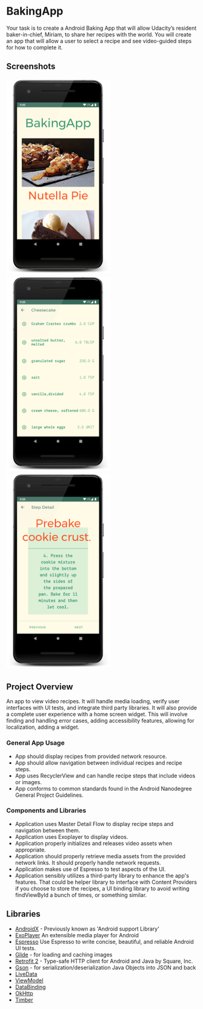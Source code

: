 # BakingApp
Your task is to create a Android Baking App that will allow Udacity’s resident baker-in-chief, Miriam, to share her recipes with the world. You will create an app that will allow a user to select a recipe and see video-guided steps for how to complete it.

## Screenshots
<img src="screenshots/Screenshot_1.png" vspace="5" align= "left" width=275 >
<img src="screenshots/Screenshot_2.png" vspace="5" align= "left" width=275 >
<img src="screenshots/Screenshot_3.png" vspace="5" width=275>


## Project Overview
An app to view video recipes. It will handle media loading, verify user interfaces with UI tests, and integrate third party libraries. It will also provide a complete user experience with a home screen widget. This will involve finding and handling error cases, adding accessibility features, allowing for localization, adding a widget.


### General App Usage
-    App should display recipes from provided network resource.
-    App should allow navigation between individual recipes and recipe steps.
-    App uses RecyclerView and can handle recipe steps that include videos or images.
-    App conforms to common standards found in the Android Nanodegree General Project Guidelines.

### Components and Libraries
-    Application uses Master Detail Flow to display recipe steps and navigation between them.
-    Application uses Exoplayer to display videos.
-    Application properly initializes and releases video assets when appropriate.
-    Application should properly retrieve media assets from the provided network links. It should properly handle network requests.
-    Application makes use of Espresso to test aspects of the UI.
-    Application sensibly utilizes a third-party library to enhance the app's features. That could be helper library to interface with Content Providers if you choose to store the recipes, a UI binding library to avoid writing findViewById a bunch of times, or something similar.

## Libraries
*   [AndroidX](https://developer.android.com/jetpack/androidx/) - Previously known as 'Android support Library'
*   [ExoPlayer](https://github.com/google/ExoPlayer) An extensible media player for Android
*   [Espresso](https://developer.android.com/training/testing/espresso/) Use Espresso to write concise, beautiful, and reliable Android UI tests.
*   [Glide](https://github.com/bumptech/glide) - for loading and caching images 
*   [Retrofit 2](https://github.com/square/retrofit) - Type-safe HTTP client for Android and Java by Square, Inc. 
*   [Gson](https://github.com/google/gson) - for serialization/deserialization Java Objects into JSON and back
*   [LiveData](https://developer.android.com/topic/libraries/architecture/livedata)
*   [ViewModel](https://developer.android.com/topic/libraries/architecture/viewmodel)
*   [DataBinding](https://developer.android.com/topic/libraries/data-binding/)
*   [OkHttp](https://github.com/square/okhttp)
*   [Timber](https://github.com/JakeWharton/timber)

